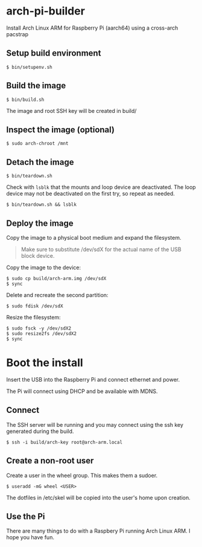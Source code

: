 # arch-pi-builder

Install Arch Linux ARM for Raspberry Pi (aarch64) using a cross-arch pacstrap

## Setup build environment

```
$ bin/setupenv.sh
```

## Build the image

```
$ bin/build.sh
```

The image and root SSH key will be created in build/

## Inspect the image (optional)

```
$ sudo arch-chroot /mnt
```

## Detach the image

```
$ bin/teardown.sh
```

Check with `lsblk` that the mounts and loop device are deactivated.
The loop device may not be deactivated on the first try, so repeat as needed.

```
$ bin/teardown.sh && lsblk
```

## Deploy the image

Copy the image to a physical boot medium and expand the filesystem.
> Make sure to substitute /dev/sdX for the actual name of the USB block device.

Copy the image to the device:

```
$ sudo cp build/arch-arm.img /dev/sdX
$ sync
```

Delete and recreate the second partition:

```
$ sudo fdisk /dev/sdX
```

Resize the filesystem:

```
$ sudo fsck -y /dev/sdX2
$ sudo resize2fs /dev/sdX2
$ sync
```

# Boot the install

Insert the USB into the Raspberry Pi and connect ethernet and power.

The Pi will connect using DHCP and be available with MDNS.

## Connect

The SSH server will be running and you may connect using the ssh key generated during the build.

```
$ ssh -i build/arch-key root@arch-arm.local
```

## Create a non-root user

Create a user in the wheel group. This makes them a sudoer.

```
$ useradd -mG wheel <USER>
```

The dotfiles in /etc/skel will be copied into the user's home upon creation.

## Use the Pi

There are many things to do with a Raspbery Pi running Arch Linux ARM. I hope you have fun.
